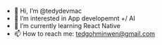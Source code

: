 - 👋 Hi, I’m @tedydevmac
- 👀 I’m interested in App developemnt +/ AI 
- 🌱 I’m currently learning React Native
- 📫 How to reach me: tedgohminwen@gmail.com

<!---
tedydevmac/tedydevmac is a ✨ special ✨ repository because its `README.md` (this file) appears on your GitHub profile.
You can click the Preview link to take a look at your changes.
--->
